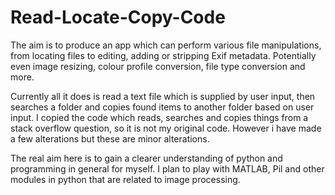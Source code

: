 # Read-Locate-Copy-Code

The aim is to produce an app which can perform various file manipulations, 
from locating files to editing, adding or stripping Exif metadata. Potentially
even image resizing, colour profile conversion, file type conversion and more.

Currently all it does is read a text file which is supplied by user input, 
then searches a folder and copies found items to another folder based on user 
input. I copied the code which reads, searches and copies things from a 
stack overflow question, so it is not my original code. However i have made a 
few alterations but these are minor alterations.

The real aim here is to gain a clearer understanding of python and programming
in general for myself. I plan to play with MATLAB, Pil and other modules in python
that are related to image processing.

